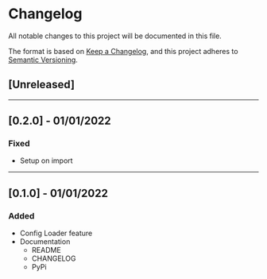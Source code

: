 # Changelog
All notable changes to this project will be documented in this file.

The format is based on [Keep a Changelog](https://keepachangelog.com/en/1.0.0/),
and this project adheres to [Semantic Versioning](https://semver.org/spec/v2.0.0.html).

## [Unreleased]

---

## [0.2.0] - 01/01/2022
### Fixed
- Setup on import

---

## [0.1.0] - 01/01/2022
### Added
- Config Loader feature
- Documentation
  - README
  - CHANGELOG
  - PyPi
